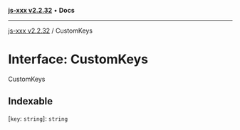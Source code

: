 [**js-xxx v2.2.32**](../README.md) • **Docs**

***

[js-xxx v2.2.32](../README.md) / CustomKeys

# Interface: CustomKeys

CustomKeys

## Indexable

 \[`key`: `string`\]: `string`

